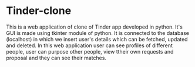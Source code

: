 # Tinder-clone
This is a web application of clone of Tinder app developed in python. It's GUI is made using tkinter module of python. 
It is connected to the database (localhost) in which we insert user's details which can be fetched, updated and deleted. 
In this web application user can see profiles of different people, user can purpose other people, view ttheir own requests 
and proposal and they can see their matches.
